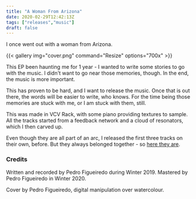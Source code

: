```yaml
---
title: "A Woman From Arizona"
date: 2020-02-29T12:42:13Z
tags: ["releases","music"]
draft: false
---
```


I once went out with a woman from Arizona.
<!--more-->
{{< gallery
img="cover.png"
command="Resize"
options="700x" >}}


This EP been haunting me for 1 year - I wanted to write some stories
to go with the music. I didn't want to go near those memories, though.
In the end, the music is more important.

This has proven to be hard, and I want to release the music.
Once that is out there, the words will be easier to write, who knows.
For the time being those memories are stuck with me, or I am stuck
with them, still.

This was made in VCV Rack, with some piano providing textures to sample.
All the tracks started from a feedback network and a cloud of resonators,
which I then carved up.

Even though they are all part of an arc, I released the first three tracks
on their own, before. But they always belonged together - so [here they are][a-woman-from-arizona].

[a-woman-from-arizona]: https://straywool.bandcamp.com/album/a-woman-from-arizona

### Credits

Written and recorded by Pedro Figueiredo during Winter 2019.
Mastered by Pedro Figueiredo in Winter 2020.

Cover by Pedro Figueiredo, digital manipulation over watercolour.

